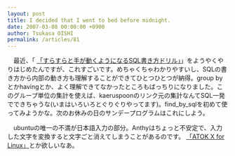 ```yaml
---
layout: post
title: I decided that I went to bed before midnight.
date: 2007-03-08 00:00:00 +0900
author: Tsukasa OISHI
permalink: /articles/81
---
```


　最近、「 [「すらすらと手が動くようになるSQL書き方ドリル」](http://www.amazon.co.jp/%E3%81%99%E3%82%89%E3%81%99%E3%82%89%E3%81%A8%E6%89%8B%E3%81%8C%E5%8B%95%E3%81%8F%E3%82%88%E3%81%86%E3%81%AB%E3%81%AA%E3%82%8BSQL%E6%9B%B8%E3%81%8D%E6%96%B9%E3%83%89%E3%83%AA%E3%83%AB-%E7%BE%BD%E7%94%9F-%E7%AB%A0%E6%B4%8B/dp/4774122998%3FSubscriptionId%3DAKIAIKJECTBTL3JTYTKA%26tag%3Dkaeruspoon-22%26linkCode%3Dxm2%26camp%3D2025%26creative%3D165953%26creativeASIN%3D4774122998)」をようやくやりはじめたんですが、これすごいです。めちゃくちゃわかりやすいし、SQLの書き方から内部の動き方も理解することができてひとつひとつが納得。group byとかhavingとか、よく理解できてなかったところもばっちりになりました。このグループ単位の集計を使えば、kaeruspoonのリンク元の集計なんてSQL一発でできちゃうな(いまはいろいろとぐりぐりやってます)。find\_by\_sqlを初めて使ってみようかな。次のお休みの日のサンデープログラムはこれにしよう。

　ubuntuの唯一の不満が日本語入力の部分。Anthyはちょっと不安定で、入力した文字を変換すると文字ごと消えてしまうことがあるのです。 [「ATOK X for Linux」](http://www.amazon.co.jp/%E3%82%B8%E3%83%A3%E3%82%B9%E3%83%88%E3%82%B7%E3%82%B9%E3%83%86%E3%83%A0-ATOK-X-for-Linux/dp/B00005OGO4%3FSubscriptionId%3DAKIAIKJECTBTL3JTYTKA%26tag%3Dkaeruspoon-22%26linkCode%3Dxm2%26camp%3D2025%26creative%3D165953%26creativeASIN%3DB00005OGO4)とか欲しいなあ。

